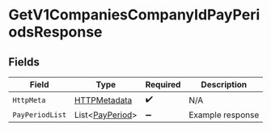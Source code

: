 # GetV1CompaniesCompanyIdPayPeriodsResponse


## Fields

| Field                                                   | Type                                                    | Required                                                | Description                                             |
| ------------------------------------------------------- | ------------------------------------------------------- | ------------------------------------------------------- | ------------------------------------------------------- |
| `HttpMeta`                                              | [HTTPMetadata](../../Models/Components/HTTPMetadata.md) | :heavy_check_mark:                                      | N/A                                                     |
| `PayPeriodList`                                         | List<[PayPeriod](../../Models/Components/PayPeriod.md)> | :heavy_minus_sign:                                      | Example response                                        |